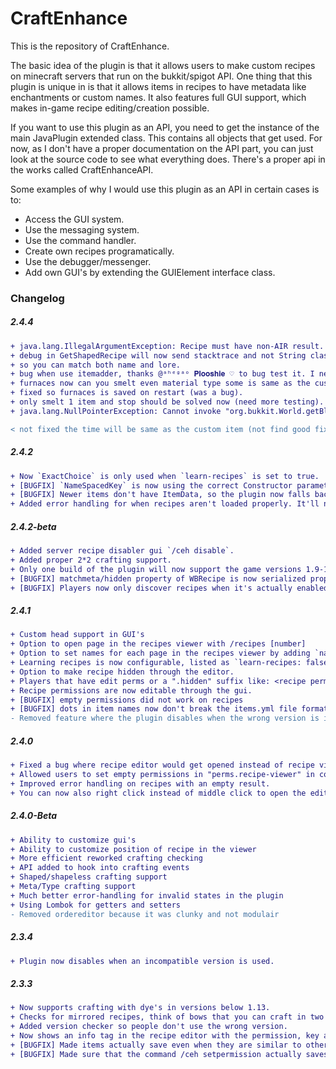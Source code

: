 # CraftEnhance

This is the repository of CraftEnhance. 

The basic idea of the plugin is that it allows users to make custom recipes on minecraft servers that run on the bukkit/spigot API. One thing that this plugin is unique in is that it allows items in recipes to have metadata like enchantments or custom names. It also features full GUI support, which makes in-game recipe editing/creation possible.

If you want to use this plugin as an API, you need to get the instance of the main JavaPlugin extended class. This contains all objects that get used. For now, as I don't have a proper documentation on the API part, you can just look at the source code to see what everything does. There's a proper api in the works called CraftEnhanceAPI.

Some examples of why I would use this plugin as an API in certain cases is to:
 - Access the GUI system.
 - Use the messaging system.
 - Use the command handler.
 - Create own recipes programatically.
 - Use the debugger/messenger.
 - Add own GUI's by extending the GUIElement interface class.

### Changelog
##### 2.4.4
```diff
+ java.lang.IllegalArgumentException: Recipe must have non-AIR result. So you know with recipe some are the problem.
+ debug in GetShapedRecipe will now send stacktrace and not String class hash code.
+ so you can match both name and lore.
+ bug when use itemadder, thanks @ᵃʰᵉᵍᵃᵒ 𝐏𝐥𝐨𝐨𝐬𝐡𝐢𝐞 ♡ to bug test it. I needed to strip the colors for make it work (was some issue with lore, were probably colorcodes not match).
+ furnaces now can you smelt even material type some is same as the custom  item you made, so you get right item and the xp is set to default vanilla behaviour (should be pretty similar). 
+ fixed so furnaces is saved on restart (was a bug).
+ only smelt 1 item and stop should be solved now (need more testing).
+ java.lang.NullPointerException: Cannot invoke "org.bukkit.World.getBlockAt(org.bukkit.Location)" because the return value of     "org.bukkit.Location.getWorld()" is null again. Only add null check for key was not enough.

< not fixed the time will be same as the custom item (not find good fix for it). Still don´t know if can fix that with current system.
``` 
##### 2.4.2
```diff
+ Now `ExactChoice` is only used when `learn-recipes` is set to true.
+ [BUGFIX] `NameSpacedKey` is now using the correct Constructor parameter types in the reflection.
+ [BUGFIX] Newer items don't have ItemData, so the plugin now falls back on Materials to load recipes.
+ Added error handling for when recipes aren't loaded properly. It'll now get skipped instead of throwing errors.
```

##### 2.4.2-beta
```diff
+ Added server recipe disabler gui `/ceh disable`.
+ Added proper 2*2 crafting support.
+ Only one build of the plugin will now support the game versions 1.9-1.16, seperate builds with slightly different configurations were needed before.
+ [BUGFIX] matchmeta/hidden property of WBRecipe is now serialized properly.
+ [BUGFIX] Players now only discover recipes when it's actually enabled in the config.
```
##### 2.4.1
```diff
+ Custom head support in GUI's
+ Option to open page in the recipes viewer with /recipes [number]
+ Option to set names for each page in the recipes viewer by adding `names:` list in the guiconfig file
+ Learning recipes is now configurable, listed as `learn-recipes: false` in the config by default
+ Option to make recipe hidden through the editor. 
+ Players that have edit perms or a ".hidden" suffix like: <recipe perm>.hidden they can see the hidden recipe.
+ Recipe permissions are now editable through the gui.
+ [BUGFIX] empty permissions did not work on recipes
+ [BUGFIX] dots in item names now don't break the items.yml file format
- Removed feature where the plugin disables when the wrong version is installed. Instead it shows some warnings now. 
```

##### 2.4.0
```diff
+ Fixed a bug where recipe editor would get opened instead of recipe viewer.
+ Allowed users to set empty permissions in "perms.recipe-viewer" in config.yml to specify that viewing requires no permissions.
+ Improved error handling on recipes with an empty result.
+ You can now also right click instead of middle click to open the editor of a clicked recipe.
```

##### 2.4.0-Beta
```diff
+ Ability to customize gui's
+ Ability to customize position of recipe in the viewer
+ More efficient reworked crafting checking
+ API added to hook into crafting events
+ Shaped/shapeless crafting support
+ Meta/Type crafting support
+ Much better error-handling for invalid states in the plugin
+ Using Lombok for getters and setters
- Removed ordereditor because it was clunky and not modulair
```

##### 2.3.4
```diff
+ Plugin now disables when an incompatible version is used.
```
##### 2.3.3
```diff
+ Now supports crafting with dye's in versions below 1.13.
+ Checks for mirrored recipes, think of bows that you can craft in two ways.
+ Added version checker so people don't use the wrong version.
+ Now shows an info tag in the recipe editor with the permission, key and default result.
+ [BUGFIX] Made items actually save even when they are similar to other items.
+ [BUGFIX] Made sure that the command /ceh setpermission actually saves the permission.
```


